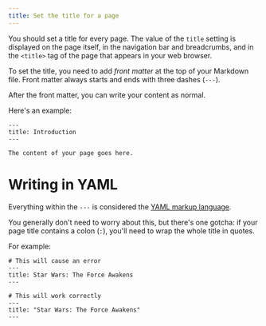 ```yaml
---
title: Set the title for a page
---
```


You should set a title for every page. The value of the `title` setting is displayed on the page itself, in the navigation bar and breadcrumbs, and in the `<title>` tag of the page that appears in your web browser.

To set the title, you need to add _front matter_ at the top of your Markdown file. Front matter always starts and ends with three dashes (`---`). 

After the front matter, you can write your content as normal.

Here's an example:

```
---
title: Introduction
---

The content of your page goes here.
```

# Writing in YAML

Everything within the `---` is considered the [YAML markup language](https://yaml.org/).

You generally don't need to worry about this, but there's one gotcha: if your page title contains a colon (`:`), you'll need to wrap the whole title in quotes.

For example:

```
# This will cause an error
---
title: Star Wars: The Force Awakens
---

# This will work correctly
---
title: "Star Wars: The Force Awakens"
---
```
